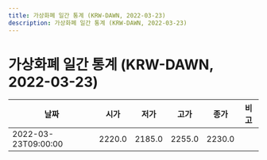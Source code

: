 ```yaml
---
title: 가상화폐 일간 통계 (KRW-DAWN, 2022-03-23)
description: 가상화폐 일간 통계 (KRW-DAWN, 2022-03-23)
---
```


가상화폐 일간 통계 (KRW-DAWN, 2022-03-23)
===

|날짜|시가|저가|고가|종가|비고|
|--|--|--|--|--|--|
|2022-03-23T09:00:00|2220.0|2185.0|2255.0|2230.0|    |
